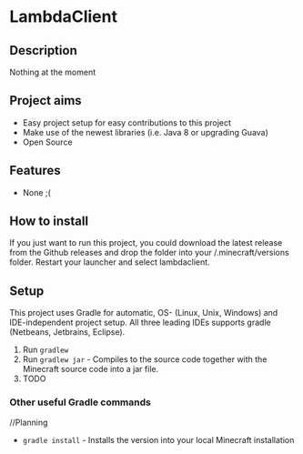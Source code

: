 # LambdaClient

## Description

Nothing at the moment

## Project aims

* Easy project setup for easy contributions to this project
* Make use of the newest libraries (i.e. Java 8 or upgrading Guava)
* Open Source

## Features

* None ;(

## How to install 

If you just want to run this project, you could download the latest release from the Github releases and drop the
folder into your /.minecraft/versions folder. Restart your launcher and select lambdaclient.

## Setup

This project uses Gradle for automatic, OS- (Linux, Unix, Windows) and IDE-independent project setup. 
All three leading IDEs supports gradle (Netbeans, Jetbrains, Eclipse). 

1. Run `gradlew`
2. Run `gradlew jar` - Compiles to the source code together with the Minecraft source code into a jar file.
3. TODO

### Other useful Gradle commands

//Planning
* `gradle install` - Installs the version into your local Minecraft installation